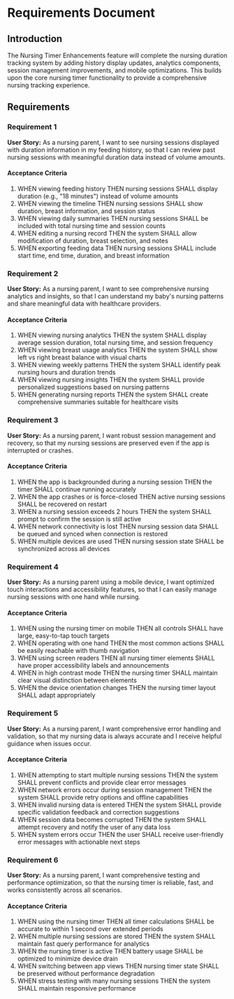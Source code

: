 # Requirements Document

## Introduction

The Nursing Timer Enhancements feature will complete the nursing duration tracking system by adding history display updates, analytics components, session management improvements, and mobile optimizations. This builds upon the core nursing timer functionality to provide a comprehensive nursing tracking experience.

## Requirements

### Requirement 1

**User Story:** As a nursing parent, I want to see nursing sessions displayed with duration information in my feeding history, so that I can review past nursing sessions with meaningful duration data instead of volume amounts.

#### Acceptance Criteria

1. WHEN viewing feeding history THEN nursing sessions SHALL display duration (e.g., "18 minutes") instead of volume amounts
2. WHEN viewing the timeline THEN nursing sessions SHALL show duration, breast information, and session status
3. WHEN viewing daily summaries THEN nursing sessions SHALL be included with total nursing time and session counts
4. WHEN editing a nursing record THEN the system SHALL allow modification of duration, breast selection, and notes
5. WHEN exporting feeding data THEN nursing sessions SHALL include start time, end time, duration, and breast information

### Requirement 2

**User Story:** As a nursing parent, I want to see comprehensive nursing analytics and insights, so that I can understand my baby's nursing patterns and share meaningful data with healthcare providers.

#### Acceptance Criteria

1. WHEN viewing nursing analytics THEN the system SHALL display average session duration, total nursing time, and session frequency
2. WHEN viewing breast usage analytics THEN the system SHALL show left vs right breast balance with visual charts
3. WHEN viewing weekly patterns THEN the system SHALL identify peak nursing hours and duration trends
4. WHEN viewing nursing insights THEN the system SHALL provide personalized suggestions based on nursing patterns
5. WHEN generating nursing reports THEN the system SHALL create comprehensive summaries suitable for healthcare visits

### Requirement 3

**User Story:** As a nursing parent, I want robust session management and recovery, so that my nursing sessions are preserved even if the app is interrupted or crashes.

#### Acceptance Criteria

1. WHEN the app is backgrounded during a nursing session THEN the timer SHALL continue running accurately
2. WHEN the app crashes or is force-closed THEN active nursing sessions SHALL be recovered on restart
3. WHEN a nursing session exceeds 2 hours THEN the system SHALL prompt to confirm the session is still active
4. WHEN network connectivity is lost THEN nursing session data SHALL be queued and synced when connection is restored
5. WHEN multiple devices are used THEN nursing session state SHALL be synchronized across all devices

### Requirement 4

**User Story:** As a nursing parent using a mobile device, I want optimized touch interactions and accessibility features, so that I can easily manage nursing sessions with one hand while nursing.

#### Acceptance Criteria

1. WHEN using the nursing timer on mobile THEN all controls SHALL have large, easy-to-tap touch targets
2. WHEN operating with one hand THEN the most common actions SHALL be easily reachable with thumb navigation
3. WHEN using screen readers THEN all nursing timer elements SHALL have proper accessibility labels and announcements
4. WHEN in high contrast mode THEN the nursing timer SHALL maintain clear visual distinction between elements
5. WHEN the device orientation changes THEN the nursing timer layout SHALL adapt appropriately

### Requirement 5

**User Story:** As a nursing parent, I want comprehensive error handling and validation, so that my nursing data is always accurate and I receive helpful guidance when issues occur.

#### Acceptance Criteria

1. WHEN attempting to start multiple nursing sessions THEN the system SHALL prevent conflicts and provide clear error messages
2. WHEN network errors occur during session management THEN the system SHALL provide retry options and offline capabilities
3. WHEN invalid nursing data is entered THEN the system SHALL provide specific validation feedback and correction suggestions
4. WHEN session data becomes corrupted THEN the system SHALL attempt recovery and notify the user of any data loss
5. WHEN system errors occur THEN the user SHALL receive user-friendly error messages with actionable next steps

### Requirement 6

**User Story:** As a nursing parent, I want comprehensive testing and performance optimization, so that the nursing timer is reliable, fast, and works consistently across all scenarios.

#### Acceptance Criteria

1. WHEN using the nursing timer THEN all timer calculations SHALL be accurate to within 1 second over extended periods
2. WHEN multiple nursing sessions are stored THEN the system SHALL maintain fast query performance for analytics
3. WHEN the nursing timer is active THEN battery usage SHALL be optimized to minimize device drain
4. WHEN switching between app views THEN nursing timer state SHALL be preserved without performance degradation
5. WHEN stress testing with many nursing sessions THEN the system SHALL maintain responsive performance